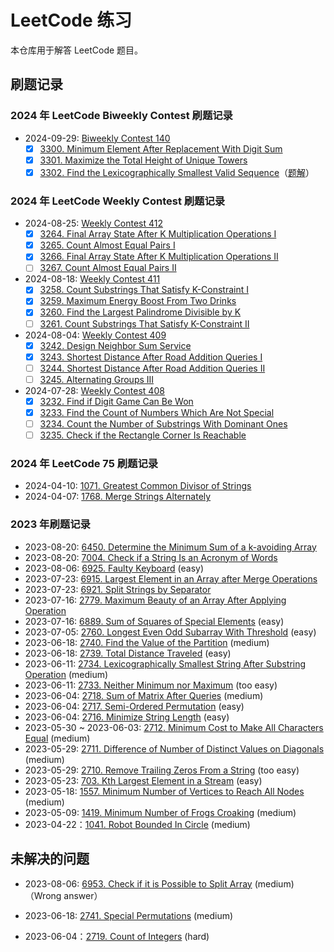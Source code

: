 # LeetCode 练习

本仓库用于解答 LeetCode 题目。

## 刷题记录

### 2024 年 LeetCode Biweekly Contest 刷题记录

- 2024-09-29: [Biweekly Contest 140][b140]
  - [x] [3300. Minimum Element After Replacement With Digit Sum][3300]
  - [x] [3301. Maximize the Total Height of Unique Towers][3301]
  - [x] [3302. Find the Lexicographically Smallest Valid Sequence][3302]（[题解][3302s]）

### 2024 年 LeetCode Weekly Contest 刷题记录

- 2024-08-25: [Weekly Contest 412][w412]
  - [x] [3264. Final Array State After K Multiplication Operations I][3264]
  - [x] [3265. Count Almost Equal Pairs I][3265]
  - [x] [3266. Final Array State After K Multiplication Operations II][3266]
  - [ ] [3267. Count Almost Equal Pairs II][3267]

- 2024-08-18: [Weekly Contest 411][w411]
  - [x] [3258. Count Substrings That Satisfy K-Constraint I][3258]
  - [x] [3259. Maximum Energy Boost From Two Drinks][3259]
  - [x] [3260. Find the Largest Palindrome Divisible by K][3260]
  - [ ] [3261. Count Substrings That Satisfy K-Constraint II][3261]

- 2024-08-04: [Weekly Contest 409][w409]
  - [x] [3242. Design Neighbor Sum Service][3242]
  - [x] [3243. Shortest Distance After Road Addition Queries I][3243]
  - [ ] [3244. Shortest Distance After Road Addition Queries II][3244]
  - [ ] [3245. Alternating Groups III][3245]

- 2024-07-28: [Weekly Contest 408][w408]
  - [x] [3232. Find if Digit Game Can Be Won][3232]
  - [x] [3233. Find the Count of Numbers Which Are Not Special][3233]
  - [ ] [3234. Count the Number of Substrings With Dominant Ones][3234]
  - [ ] [3235. Check if the Rectangle Corner Is Reachable][3235]

### 2024 年 LeetCode 75 刷题记录

- 2024-04-10: [1071. Greatest Common Divisor of Strings][1071]
- 2024-04-07: [1768. Merge Strings Alternately][1768]

### 2023 年刷题记录

- 2023-08-20: [6450. Determine the Minimum Sum of a k-avoiding Array][6450]
- 2023-08-20: [7004. Check if a String Is an Acronym of Words][7004]
- 2023-08-06: [6925. Faulty Keyboard][6925] (easy)
- 2023-07-23: [6915. Largest Element in an Array after Merge Operations][6915]
- 2023-07-23: [6921. Split Strings by Separator][6921]
- 2023-07-16: [2779. Maximum Beauty of an Array After Applying Operation][2779]
- 2023-07-16: [6889. Sum of Squares of Special Elements][6889] (easy)
- 2023-07-05: [2760. Longest Even Odd Subarray With Threshold][2760] (easy)
- 2023-06-18: [2740. Find the Value of the Partition][2740] (medium)
- 2023-06-18: [2739. Total Distance Traveled][2739] (easy)
- 2023-06-11: [2734. Lexicographically Smallest String After Substring Operation][2734] (medium)
- 2023-06-11: [2733. Neither Minimum nor Maximum][2733] (too easy)
- 2023-06-04: [2718. Sum of Matrix After Queries][2718] (medium)
- 2023-06-04: [2717. Semi-Ordered Permutation][2717] (easy)
- 2023-06-04: [2716. Minimize String Length][2716] (easy)
- 2023-05-30 ~ 2023-06-03: [2712. Minimum Cost to Make All Characters Equal][2712] (medium)
- 2023-05-29: [2711. Difference of Number of Distinct Values on Diagonals][2711] (medium)
- 2023-05-29: [2710. Remove Trailing Zeros From a String][2710] (too easy)
- 2023-05-23: [703. Kth Largest Element in a Stream][703] (easy)
- 2023-05-18: [1557. Minimum Number of Vertices to Reach All Nodes][1557] (medium)
- 2023-05-09: [1419. Minimum Number of Frogs Croaking][1419] (medium)
- 2023-04-22：[1041. Robot Bounded In Circle][1041] (medium)

## 未解决的问题

- 2023-08-06: [6953. Check if it is Possible to Split Array][6953] (medium)（Wrong answer）
- 2023-06-18: [2741. Special Permutations][2741] (medium)
- 2023-06-04：[2719. Count of Integers][2719] (hard)

  [6450]: https://leetcode.com/contest/weekly-contest-359/problems/determine-the-minimum-sum-of-a-k-avoiding-array/
  [7004]: https://leetcode.com/contest/weekly-contest-359/problems/check-if-a-string-is-an-acronym-of-words/
  [6953]: https://leetcode.com/contest/weekly-contest-357/problems/check-if-it-is-possible-to-split-array/
  [6925]: https://leetcode.com/contest/weekly-contest-357/problems/faulty-keyboard/
  [6915]: https://leetcode.com/contest/weekly-contest-355/problems/largest-element-in-an-array-after-merge-operations/
  [6921]: https://leetcode.com/contest/weekly-contest-355/problems/split-strings-by-separator/
  [6889]: https://leetcode.com/contest/weekly-contest-354/problems/sum-of-squares-of-special-elements/
  [2779]: https://leetcode.com/contest/weekly-contest-354/problems/maximum-beauty-of-an-array-after-applying-operation/
  [2760]: https://leetcode.com/contest/weekly-contest-352/problems/longest-even-odd-subarray-with-threshold/
  [2741]: https://leetcode.com/contest/weekly-contest-350/problems/special-permutations/
  [2740]: https://leetcode.com/contest/weekly-contest-350/problems/find-the-value-of-the-partition/
  [2739]: https://leetcode.com/contest/weekly-contest-350/problems/total-distance-traveled/
  [2734]: https://leetcode.com/contest/weekly-contest-349/problems/lexicographically-smallest-string-after-substring-operation/
  [2733]: https://leetcode.com/contest/weekly-contest-349/problems/neither-minimum-nor-maximum/
  [2719]: https://leetcode.com/contest/weekly-contest-348/problems/count-of-integers/
  [2718]: https://leetcode.com/contest/weekly-contest-348/problems/sum-of-matrix-after-queries/
  [2717]: https://leetcode.com/contest/weekly-contest-348/problems/semi-ordered-permutation/
  [2716]: https://leetcode.com/contest/weekly-contest-348/problems/minimize-string-length/
  [2712]: https://leetcode.com/contest/weekly-contest-347/problems/minimum-cost-to-make-all-characters-equal/
  [2711]: https://leetcode.com/contest/weekly-contest-347/problems/difference-of-number-of-distinct-values-on-diagonals/
  [2710]: https://leetcode.com/contest/weekly-contest-347/problems/remove-trailing-zeros-from-a-string/
  [703]: https://leetcode.com/problems/kth-largest-element-in-a-stream/
  [1768]: https://leetcode.com/problems/merge-strings-alternately/description/
  [1557]: https://leetcode.com/problems/minimum-number-of-vertices-to-reach-all-nodes/
  [1419]: https://leetcode.com/problems/minimum-number-of-frogs-croaking/
  [1071]: https://leetcode.com/problems/greatest-common-divisor-of-strings/
  [1041]: https://leetcode.com/problems/robot-bounded-in-circle/
  [w408]: https://leetcode.com/contest/weekly-contest-408/
  [3232]: https://leetcode.com/problems/find-if-digit-game-can-be-won/description/
  [3233]: https://leetcode.com/problems/find-the-count-of-numbers-which-are-not-special/description/
  [3234]: https://leetcode.com/problems/count-the-number-of-substrings-with-dominant-ones/description/
  [3235]: https://leetcode.com/problems/check-if-the-rectangle-corner-is-reachable/description/
  [w409]: https://leetcode.com/contest/weekly-contest-409/
  [3242]: https://leetcode.com/problems/design-neighbor-sum-service/description/
  [3243]: https://leetcode.com/problems/shortest-distance-after-road-addition-queries-i/description/
  [3244]: https://leetcode.com/problems/shortest-distance-after-road-addition-queries-ii/description/
  [3245]: https://leetcode.com/problems/alternating-groups-iii/description/
  [w411]: https://leetcode.com/contest/weekly-contest-411/
  [3258]: https://leetcode.com/problems/count-substrings-that-satisfy-k-constraint-i/description/
  [3259]: https://leetcode.com/problems/maximum-energy-boost-from-two-drinks/description/
  [3260]: https://leetcode.com/problems/find-the-largest-palindrome-divisible-by-k/description/
  [3261]: https://leetcode.com/problems/count-substrings-that-satisfy-k-constraint-ii/description/
  [w412]: https://leetcode.com/contest/weekly-contest-412/
  [3264]: https://leetcode.com/problems/final-array-state-after-k-multiplication-operations-i/description/
  [3265]: https://leetcode.com/problems/count-almost-equal-pairs-i/description/
  [3266]: https://leetcode.com/problems/final-array-state-after-k-multiplication-operations-ii/description/
  [3267]: https://leetcode.com/problems/count-almost-equal-pairs-ii/description/
  [b140]: https://leetcode.com/contest/biweekly-contest-140/
  [3300]: https://leetcode.com/problems/minimum-element-after-replacement-with-digit-sum/description/
  [3301]: https://leetcode.com/problems/maximize-the-total-height-of-unique-towers/description/
  [3302]: https://leetcode.com/problems/find-the-lexicographically-smallest-valid-sequence/description/
  [3302s]: ./biweekly_contest/biweekly-contest-140/q3-find-the-lexicographically-smallest-valid-sequence/solution.md
